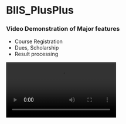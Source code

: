 # BIIS_PlusPlus
### Video Demonstration of Major features
- Course Registration
- Dues, Scholarship
- Result processing

![](B2_Group8.mp4)
